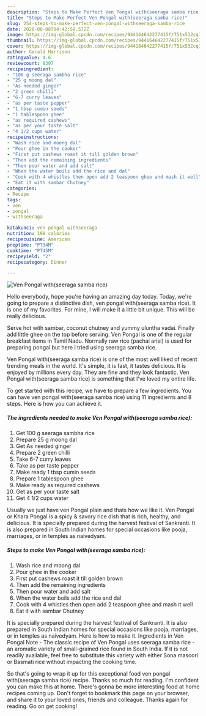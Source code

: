 ```yaml
---
description: "Steps to Make Perfect Ven Pongal with(seeraga samba rice)"
title: "Steps to Make Perfect Ven Pongal with(seeraga samba rice)"
slug: 254-steps-to-make-perfect-ven-pongal-withseeraga-samba-rice
date: 2020-08-08T04:42:58.572Z
image: https://img-global.cpcdn.com/recipes/944164642277415f/751x532cq70/ven-pongal-withseeraga-samba-rice-recipe-main-photo.jpg
thumbnail: https://img-global.cpcdn.com/recipes/944164642277415f/751x532cq70/ven-pongal-withseeraga-samba-rice-recipe-main-photo.jpg
cover: https://img-global.cpcdn.com/recipes/944164642277415f/751x532cq70/ven-pongal-withseeraga-samba-rice-recipe-main-photo.jpg
author: Gerald Harrison
ratingvalue: 4.6
reviewcount: 8397
recipeingredient:
- "100 g seeraga sambha rice"
- "25 g moong dal"
- "As needed ginger"
- "2 green chilli"
- "6-7 curry leaves"
- "as per taste pepper"
- "1 tbsp cumin seeds"
- "1 tablespoon ghee"
- "as required cashews"
- "as per your taste salt"
- "4 1/2 cups water"
recipeinstructions:
- "Wash rice and moong dal"
- "Pour ghee in the cooker"
- "First put cashews roast it till golden brown"
- "Then add the remaining ingredients"
- "Then pour water and add salt"
- "When the water boils add the rice and dal"
- "Cook with 4 whistles then open add 2 teaspoon ghee and mash it well"
- "Eat it with sambar Chutney"
categories:
- Recipe
tags:
- ven
- pongal
- withseeraga

katakunci: ven pongal withseeraga 
nutrition: 198 calories
recipecuisine: American
preptime: "PT34M"
cooktime: "PT45M"
recipeyield: "2"
recipecategory: Dinner

---
```



![Ven Pongal with(seeraga samba rice)](https://img-global.cpcdn.com/recipes/944164642277415f/751x532cq70/ven-pongal-withseeraga-samba-rice-recipe-main-photo.jpg)

Hello everybody, hope you're having an amazing day today. Today, we're going to prepare a distinctive dish, ven pongal with(seeraga samba rice). It is one of my favorites. For mine, I will make it a little bit unique. This will be really delicious.

Serve hot with sambar, coconut chutney and yummy uluntha vadai. Finally add little ghee on the top before serving. Ven Pongal is one of the regular breakfast items in Tamil Nadu. Normally raw rice (pachai arisi) is used for preparing pongal but here I tried using seeraga samba rice.

Ven Pongal with(seeraga samba rice) is one of the most well liked of recent trending meals in the world. It's simple, it is fast, it tastes delicious. It is enjoyed by millions every day. They are fine and they look fantastic. Ven Pongal with(seeraga samba rice) is something that I've loved my entire life.


To get started with this recipe, we have to prepare a few ingredients. You can have ven pongal with(seeraga samba rice) using 11 ingredients and 8 steps. Here is how you can achieve it.

<!--inarticleads1-->

##### The ingredients needed to make Ven Pongal with(seeraga samba rice):

1. Get 100 g seeraga sambha rice
1. Prepare 25 g moong dal
1. Get As needed ginger
1. Prepare 2 green chilli
1. Take 6-7 curry leaves
1. Take as per taste pepper
1. Make ready 1 tbsp cumin seeds
1. Prepare 1 tablespoon ghee
1. Make ready as required cashews
1. Get as per your taste salt
1. Get 4 1/2 cups water


Usually we just have ven Pongal plain and thats how we like it. Ven Pongal or Khara Pongal is a spicy &amp; savory rice dish that is rich, healthy, and delicious. It is specially prepared during the harvest festival of Sankranti. It is also prepared in South Indian homes for special occasions like pooja, marriages, or in temples as naivedyam. 

<!--inarticleads2-->

##### Steps to make Ven Pongal with(seeraga samba rice):

1. Wash rice and moong dal
1. Pour ghee in the cooker
1. First put cashews roast it till golden brown
1. Then add the remaining ingredients
1. Then pour water and add salt
1. When the water boils add the rice and dal
1. Cook with 4 whistles then open add 2 teaspoon ghee and mash it well
1. Eat it with sambar Chutney


It is specially prepared during the harvest festival of Sankranti. It is also prepared in South Indian homes for special occasions like pooja, marriages, or in temples as naivedyam. Here is how to make it. Ingredients in Ven Pongal Note - The classic recipe of Ven Pongal uses seeraga samba rice - an aromatic variety of small-grained rice found in South India. If it is not readily available, feel free to substitute this variety with either Sona masoori or Basmati rice without impacting the cooking time. 

So that's going to wrap it up for this exceptional food ven pongal with(seeraga samba rice) recipe. Thanks so much for reading. I'm confident you can make this at home. There's gonna be more interesting food at home recipes coming up. Don't forget to bookmark this page on your browser, and share it to your loved ones, friends and colleague. Thanks again for reading. Go on get cooking!
